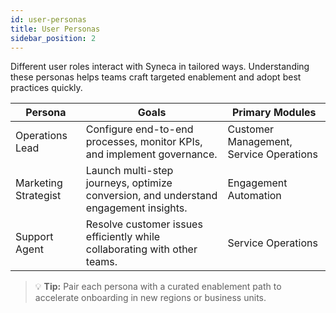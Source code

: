 ```yaml
---
id: user-personas
title: User Personas
sidebar_position: 2
---
```


Different user roles interact with Syneca in tailored ways. Understanding these personas helps teams craft targeted enablement and adopt best practices quickly.

| Persona | Goals | Primary Modules |
| ------- | ----- | --------------- |
| Operations Lead | Configure end-to-end processes, monitor KPIs, and implement governance. | Customer Management, Service Operations |
| Marketing Strategist | Launch multi-step journeys, optimize conversion, and understand engagement insights. | Engagement Automation |
| Support Agent | Resolve customer issues efficiently while collaborating with other teams. | Service Operations |

> 💡 **Tip:** Pair each persona with a curated enablement path to accelerate onboarding in new regions or business units.
